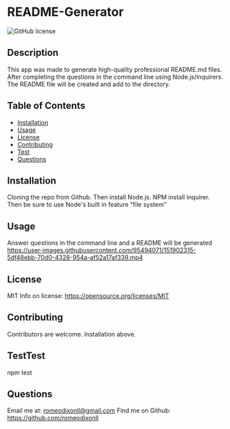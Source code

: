 # README-Generator
![GitHub license](https://img.shields.io/badge/License-MIT-yellow.svg)

## Description
This app was made to generate high-quality professional README.md files. After completing the questions in the command line using Node.js/inquirers. The README file will be created and add to the directory. 

## Table of Contents 
- [Installation](#installation)
- [Usage](#usage)
- [License](#license)
- [Contributing](#Contributing)
- [Test](#Test)
- [Questions](#Questions)

## Installation
Cloning the repo from Github. Then install Node.js. NPM install inquirer. Then be sure to use Node's built in feature "file system" 

## Usage
Answer questions in the command line and a README will be generated
https://user-images.githubusercontent.com/95494071/151902315-5df48ebb-70d0-4328-954a-af52a17af339.mp4

## License
MIT
Info on license: https://opensource.org/licenses/MIT

## Contributing 
Contributors are welcome. Installation above. 

## TestTest
npm test

## Questions 
Email me at: romeodixonll@gmail.com 
Find me on Github: https://github.com/romeodixonll



